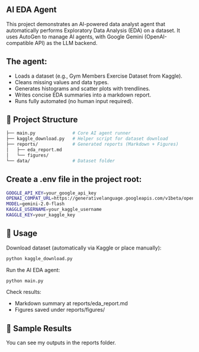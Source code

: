 ## AI EDA Agent
This project demonstrates an AI-powered data analyst agent that automatically performs Exploratory Data Analysis (EDA) on a dataset.
It uses AutoGen to manage AI agents, with Google Gemini (OpenAI-compatible API) as the LLM backend.

## The agent:
- Loads a dataset (e.g., Gym Members Exercise Dataset from Kaggle).
- Cleans missing values and data types.
- Generates histograms and scatter plots with trendlines.
- Writes concise EDA summaries into a markdown report.
- Runs fully automated (no human input required).

##  📂 Project Structure
```bash
├── main.py              # Core AI agent runner
├── kaggle_download.py   # Helper script for dataset download
├── reports/             # Generated reports (Markdown + Figures)
│   ├── eda_report.md
│   └── figures/
└── data/                # Dataset folder
```

## Create a .env file in the project root:
```bash
GOOGLE_API_KEY=your_google_api_key
OPENAI_COMPAT_URL=https://generativelanguage.googleapis.com/v1beta/openai/
MODEL=gemini-2.0-flash
KAGGLE_USERNAME=your_kaggle_username
KAGGLE_KEY=your_kaggle_key
```

## 🚀 Usage
Download dataset (automatically via Kaggle or place manually):
```bash
python kaggle_download.py
```

Run the AI EDA agent:
```bash
python main.py
```

Check results:
- Markdown summary at reports/eda_report.md
- Figures saved under reports/figures/

## 📑 Sample Results
You can see my outputs in the reports folder.

